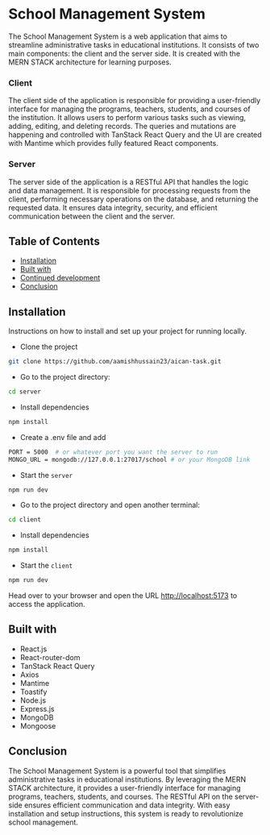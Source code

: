 # School Management System

The School Management System is a web application that aims to streamline administrative tasks in educational institutions. 
It consists of two main components: the client and the server side. It is created with the MERN STACK architecture for learning purposes.

### Client

The client side of the application is responsible for providing a user-friendly interface for managing the programs, teachers, students, and courses of the  institution. 
It allows users to perform various tasks such as viewing, adding, editing, and deleting records. The queries and mutations are happening and controlled with 
TanStack React Query and the UI are created with Mantime which provides fully featured React components.

### Server

The server side of the application is a RESTful API that handles the logic and data management. It is responsible for processing requests from the client, 
performing necessary operations on the database, and returning the requested data. It ensures data integrity, security, and efficient communication between the client and the server.


## Table of Contents

- [Installation](#installation)
- [Built with](#built-with)
- [Continued development](#continued-development)
- [Conclusion](#conclusion)

## Installation

Instructions on how to install and set up your project for running locally.

- Clone the project

```bash
git clone https://github.com/aamishhussain23/aican-task.git
```

- Go to the project directory:

```bash
cd server
```

- Install dependencies

```bash
npm install
```
- Create a .env file and add 
```bash
PORT = 5000  # or whatever port you want the server to run
MONGO_URL = mongodb://127.0.0.1:27017/school # or your MongoDB link
```

- Start the `server`

```bash
npm run dev
```

- Go to the project directory and open another terminal:

```bash
cd client
```

- Install dependencies

```bash
npm install
```
- Start the `client`

```bash
npm run dev
```

Head over to your browser and open the URL <http://localhost:5173> to access the application.

## Built with

- React.js
- React-router-dom
- TanStack React Query
- Axios
- Mantime
- Toastify
- Node.js
- Express.js
- MongoDB
- Mongoose


## Conclusion

The School Management System is a powerful tool that simplifies administrative tasks in educational institutions. By leveraging the MERN STACK architecture, it provides a user-friendly interface for managing programs, teachers, students, and courses. The RESTful API on the server-side ensures efficient communication and data integrity. With easy installation and setup instructions, this system is ready to revolutionize school management. 



